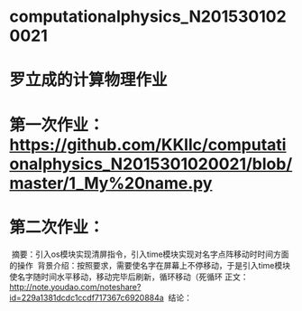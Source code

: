 # computationalphysics_N2015301020021
# 罗立成的计算物理作业
# 第一次作业：https://github.com/KKllc/computationalphysics_N2015301020021/blob/master/1_My%20name.py
# 第二次作业： 
  摘要：引入os模块实现清屏指令，引入time模块实现对名字点阵移动时时间方面的操作
  背景介绍：按照要求，需要使名字在屏幕上不停移动，于是引入time模块使名字随时间水平移动，移动完毕后刷新，循环移动（死循环
  正文：http://note.youdao.com/noteshare?id=229a1381dcdc1ccdf717367c6920884a
  结论：
